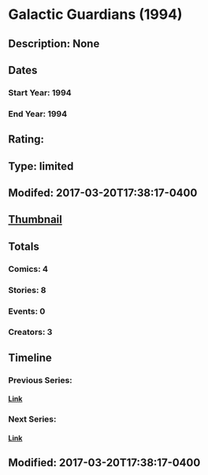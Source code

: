 # Galactic Guardians (1994)
## Description: None
## Dates
### Start Year: 1994
### End Year: 1994
## Rating: 
## Type: limited
## Modifed: 2017-03-20T17:38:17-0400
## [Thumbnail](http://i.annihil.us/u/prod/marvel/i/mg/9/10/58d04bb0e156f.jpg)
## Totals
### Comics: 4
### Stories: 8
### Events: 0
### Creators: 3
## Timeline
### Previous Series: 
#### [Link]()
### Next Series: 
#### [Link]()
## Modified: 2017-03-20T17:38:17-0400